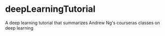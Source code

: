 # deepLearningTutorial
A deep learning tutorial that summarizes Andrew Ng's courseras classes on deep learning
